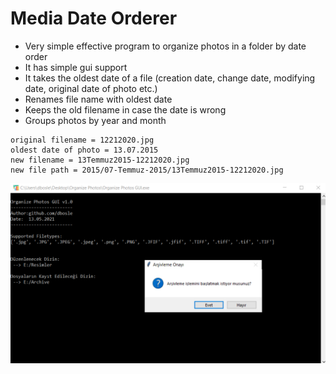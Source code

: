 # Media Date Orderer
* Very simple effective program to organize photos in a folder by date order
* It has simple gui support
* It takes the oldest date of a file (creation date, change date, modifying date, original date of photo etc.)
* Renames file name with oldest date
* Keeps the old filename in case the date is wrong
* Groups photos by year and month

```
original filename = 12212020.jpg
oldest date of photo = 13.07.2015
new filename = 13Temmuz2015-12212020.jpg
new file path = 2015/07-Temmuz-2015/13Temmuz2015-12212020.jpg
```






![organize photos cli-gui](https://github.com/dbosle/Organize-Photos/blob/main/showcase.PNG)
